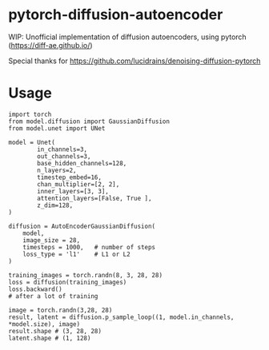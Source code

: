 # pytorch-diffusion-autoencoder
WIP: Unofficial implementation of diffusion autoencoders, using pytorch (https://diff-ae.github.io/)

Special thanks for https://github.com/lucidrains/denoising-diffusion-pytorch
# Usage

```
import torch
from model.diffusion import GaussianDiffusion
from model.unet import UNet

model = Unet(
        in_channels=3,
        out_channels=3,
        base_hidden_channels=128,
        n_layers=2,
        timestep_embed=16,
        chan_multiplier=[2, 2],
        inner_layers=[3, 3],
        attention_layers=[False, True ],
        z_dim=128,
)

diffusion = AutoEncoderGaussianDiffusion(
    model,
    image_size = 28,
    timesteps = 1000,   # number of steps
    loss_type = 'l1'    # L1 or L2
)

training_images = torch.randn(8, 3, 28, 28)
loss = diffusion(training_images)
loss.backward()
# after a lot of training

image = torch.randn(3,28, 28) 
result, latent = diffusion.p_sample_loop((1, model.in_channels, *model.size), image)
result.shape # (3, 28, 28)
latent.shape # (1, 128)
```
